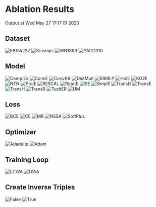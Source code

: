 # Ablation Results

Output at Wed May 27 17:17:01 2020

## Dataset

<img src="dataset_FB15k237.pdf" alt="FB15k237"/>

<img src="dataset_Kinships.pdf" alt="Kinships"/>

<img src="dataset_WN18RR.pdf" alt="WN18RR"/>

<img src="dataset_YAGO310.pdf" alt="YAGO310"/>


## Model

<img src="model_ComplEx.pdf" alt="ComplEx"/>

<img src="model_ConvE.pdf" alt="ConvE"/>

<img src="model_ConvKB.pdf" alt="ConvKB"/>

<img src="model_DistMult.pdf" alt="DistMult"/>

<img src="model_ERMLP.pdf" alt="ERMLP"/>

<img src="model_HolE.pdf" alt="HolE"/>

<img src="model_KG2E.pdf" alt="KG2E"/>

<img src="model_NTN.pdf" alt="NTN"/>

<img src="model_ProjE.pdf" alt="ProjE"/>

<img src="model_RESCAL.pdf" alt="RESCAL"/>

<img src="model_RotatE.pdf" alt="RotatE"/>

<img src="model_SE.pdf" alt="SE"/>

<img src="model_SimplE.pdf" alt="SimplE"/>

<img src="model_TransD.pdf" alt="TransD"/>

<img src="model_TransE.pdf" alt="TransE"/>

<img src="model_TransH.pdf" alt="TransH"/>

<img src="model_TransR.pdf" alt="TransR"/>

<img src="model_TuckER.pdf" alt="TuckER"/>

<img src="model_UM.pdf" alt="UM"/>


## Loss

<img src="loss_BCE.pdf" alt="BCE"/>

<img src="loss_CE.pdf" alt="CE"/>

<img src="loss_MR.pdf" alt="MR"/>

<img src="loss_NSSA.pdf" alt="NSSA"/>

<img src="loss_SoftPlus.pdf" alt="SoftPlus"/>


## Optimizer

<img src="optimizer_Adadelta.pdf" alt="Adadelta"/>

<img src="optimizer_Adam.pdf" alt="Adam"/>


## Training Loop

<img src="training_loop_LCWA.pdf" alt="LCWA"/>

<img src="training_loop_OWA.pdf" alt="OWA"/>


## Create Inverse Triples

<img src="create_inverse_triples_False.pdf" alt="False"/>

<img src="create_inverse_triples_True.pdf" alt="True"/>

